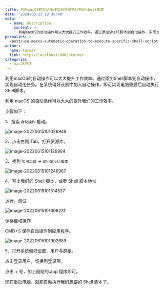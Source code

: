 ```yaml
---
title: 利用macOS的自动操作实现登录执行特定shell脚本
date: '2024-06-13 19:38:40'
meta:
  - name: description
    content: >-
      利用macOS的自动操作可以大大提升工作效率。通过添加Shell脚本到自动操作，实现自动化任务。在系统偏好设置中加入自动操作，即可实现电脑重启后自动执行Shell脚本。
permalink: >-
  /post/use-maccs-automatic-operation-to-execute-specific-shell-script-via-login.html
author:
  name: terwer
  link: http://localhost:8002/terwer
categories:
  - macOS专区
---
```

利用macOS的自动操作可以大大提升工作效率。通过添加Shell脚本到自动操作，实现自动化任务。在系统偏好设置中加入自动操作，即可实现电脑重启后自动执行Shell脚本。

<!-- more -->




利用 macOS 的自动操作可以大大的提升我们的工作效率。

步骤如下：

1、搜索 `自动操作` 启动。

![image-20220615101026949](https://img1.terwer.space/20220615101032.png)

2、点击右侧 Tab，打开资源库。

![image-20220615101129984](https://img1.terwer.space/20220615101130.png)

3、找到 `实用工具` -> `运行Shell脚本`

![image-20220615101246967](https://img1.terwer.space/20220615101247.png)

4、写上我们的 Shell 脚本，或者 Shell 脚本地址

![image-20220615101514537](https://img1.terwer.space/20220615101514.png)

运行，测试

![image-20220615101608231](https://img1.terwer.space/20220615101608.png)

保存自动操作

CMD+S 保存自动操作到应用程序。

![image-20220615101902689](https://img1.terwer.space/20220615101903.png)

5、打开系统偏好设置，用户与群组。

点击登录用户，切换到登录项。

点击 + 号，加上刚刚的.app 程序即可。

现在重启电脑，就能自动执行我们想要的 Shell 脚本了。
